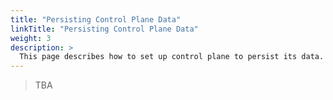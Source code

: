 ```yaml
---
title: "Persisting Control Plane Data"
linkTitle: "Persisting Control Plane Data"
weight: 3
description: >
  This page describes how to set up control plane to persist its data.
---
```


> TBA

